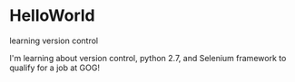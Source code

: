 # HelloWorld
learning version control

I'm learning about version control, python 2.7, and Selenium framework to qualify for a job at GOG!
